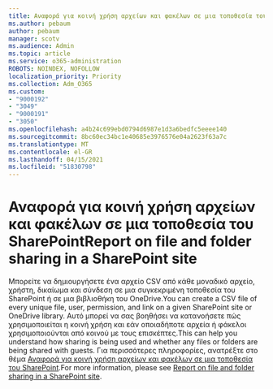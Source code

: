 ```yaml
---
title: Αναφορά για κοινή χρήση αρχείων και φακέλων σε μια τοποθεσία του SharePoint
ms.author: pebaum
author: pebaum
manager: scotv
ms.audience: Admin
ms.topic: article
ms.service: o365-administration
ROBOTS: NOINDEX, NOFOLLOW
localization_priority: Priority
ms.collection: Adm_O365
ms.custom:
- "9000192"
- "3049"
- "9000191"
- "3050"
ms.openlocfilehash: a4b24c699ebd0794d6987e1d3a6bedfc5eeee140
ms.sourcegitcommit: 8bc60ec34bc1e40685e3976576e04a2623f63a7c
ms.translationtype: MT
ms.contentlocale: el-GR
ms.lasthandoff: 04/15/2021
ms.locfileid: "51830798"
---
```

# <a name="report-on-file-and-folder-sharing-in-a-sharepoint-site"></a><span data-ttu-id="44239-102">Αναφορά για κοινή χρήση αρχείων και φακέλων σε μια τοποθεσία του SharePoint</span><span class="sxs-lookup"><span data-stu-id="44239-102">Report on file and folder sharing in a SharePoint site</span></span>

<span data-ttu-id="44239-103">Μπορείτε να δημιουργήσετε ένα αρχείο CSV από κάθε μοναδικό αρχείο, χρήστη, δικαίωμα και σύνδεση σε μια συγκεκριμένη τοποθεσία του SharePoint ή σε μια βιβλιοθήκη του OneDrive.</span><span class="sxs-lookup"><span data-stu-id="44239-103">You can create a CSV file of every unique file, user, permission, and link on a given SharePoint site or OneDrive library.</span></span> <span data-ttu-id="44239-104">Αυτό μπορεί να σας βοηθήσει να κατανοήσετε πώς χρησιμοποιείται η κοινή χρήση και εάν οποιαδήποτε αρχεία ή φάκελοι χρησιμοποιούνται από κοινού με τους επισκέπτες.</span><span class="sxs-lookup"><span data-stu-id="44239-104">This can help you understand how sharing is being used and whether any files or folders are being shared with guests.</span></span> <span data-ttu-id="44239-105">Για περισσότερες πληροφορίες, ανατρέξτε στο θέμα [Αναφορά για κοινή χρήση αρχείων και φακέλων σε μια τοποθεσία του SharePoint](https://docs.microsoft.com/sharepoint/sharing-reports).</span><span class="sxs-lookup"><span data-stu-id="44239-105">For more information, please see [Report on file and folder sharing in a SharePoint site](https://docs.microsoft.com/sharepoint/sharing-reports).</span></span>
